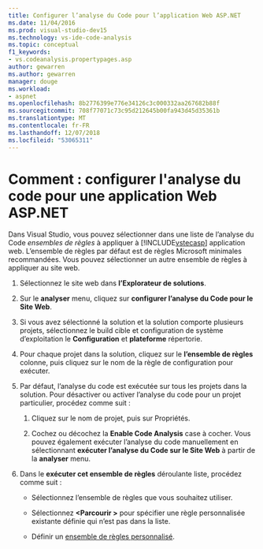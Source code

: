 ```yaml
---
title: Configurer l’analyse du Code pour l’application Web ASP.NET
ms.date: 11/04/2016
ms.prod: visual-studio-dev15
ms.technology: vs-ide-code-analysis
ms.topic: conceptual
f1_keywords:
- vs.codeanalysis.propertypages.asp
author: gewarren
ms.author: gewarren
manager: douge
ms.workload:
- aspnet
ms.openlocfilehash: 8b2776399e776e34126c3c000332aa267682b88f
ms.sourcegitcommit: 708f77071c73c95d212645b00fa943d45d35361b
ms.translationtype: MT
ms.contentlocale: fr-FR
ms.lasthandoff: 12/07/2018
ms.locfileid: "53065311"
---
```

# <a name="how-to-configure-code-analysis-for-an-aspnet-web-application"></a>Comment : configurer l'analyse du code pour une application Web ASP.NET

Dans Visual Studio, vous pouvez sélectionner dans une liste de l’analyse du Code *ensembles de règles* à appliquer à [!INCLUDE[vstecasp](../code-quality/includes/vstecasp_md.md)] application web. L’ensemble de règles par défaut est de règles Microsoft minimales recommandées. Vous pouvez sélectionner un autre ensemble de règles à appliquer au site web.

1. Sélectionnez le site web dans **l’Explorateur de solutions**.

2. Sur le **analyser** menu, cliquez sur **configurer l’analyse du Code pour le Site Web**.

3. Si vous avez sélectionné la solution et la solution comporte plusieurs projets, sélectionnez le build cible et configuration de système d’exploitation le **Configuration** et **plateforme** répertorie.

4. Pour chaque projet dans la solution, cliquez sur le **l’ensemble de règles** colonne, puis cliquez sur le nom de la règle de configuration pour exécuter.

5. Par défaut, l’analyse du code est exécutée sur tous les projets dans la solution. Pour désactiver ou activer l’analyse du code pour un projet particulier, procédez comme suit :

    1. Cliquez sur le nom de projet, puis sur Propriétés.

    2. Cochez ou décochez la **Enable Code Analysis** case à cocher. Vous pouvez également exécuter l’analyse du code manuellement en sélectionnant **exécuter l’analyse du Code sur le Site Web** à partir de la **analyser** menu.

6. Dans le **exécuter cet ensemble de règles** déroulante liste, procédez comme suit :

    - Sélectionnez l’ensemble de règles que vous souhaitez utiliser.

    - Sélectionnez  **\<Parcourir >** pour spécifier une règle personnalisée existante définie qui n’est pas dans la liste.

    - Définir un [ensemble de règles personnalisé](../code-quality/how-to-create-a-custom-rule-set.md).